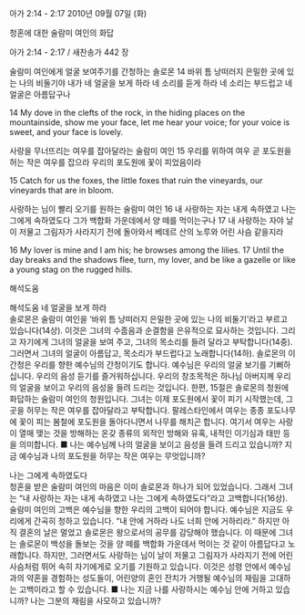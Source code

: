 아가 2:14 - 2:17 
2010년 09월 07일 (화)

청혼에 대한 술람미 여인의 화답



아가 2:14 - 2:17 / 새찬송가 442 장


술람미 여인에게 얼굴 보여주기를 간청하는 솔로몬
14 바위 틈 낭떠러지 은밀한 곳에 있는 나의 비둘기야 내가 네 얼굴을 보게 하라 네 소리를 듣게 하라 네 소리는 부드럽고 네 얼굴은 아름답구나 


14 My dove in the clefts of the rock, in the hiding places on the mountainside, show me your face, let me hear your voice; for your voice is sweet, and your face is lovely. 

사랑을 무너뜨리는 여우를 잡아달라는 술람미 여인 
15 우리를 위하여 여우 곧 포도원을 허는 작은 여우를 잡으라 우리의 포도원에 꽃이 피었음이라

15 Catch for us the foxes, the little foxes that ruin the vineyards, our vineyards that are in bloom. 

사랑하는 님이 빨리 오기를 원하는 술람미 여인 
16 내 사랑하는 자는 내게 속하였고 나는 그에게 속하였도다 그가 백합화 가운데에서 양 떼를 먹이는구나 17 내 사랑하는 자야 날이 저물고 그림자가 사라지기 전에 돌아와서 베데르 산의 노루와 어린 사슴 같을지라

16 My lover is mine and I am his; he browses among the lilies. 17 Until the day breaks and the shadows flee, turn, my lover, and be like a gazelle or like a young stag on the rugged hills.

해석도움





해석도움
네 얼굴을 보게 하라  
솔로몬은 술람미 여인을 ‘바위 틈 낭떠러지 은밀한 곳에 있는 나의 비둘기’라고 부르고 있습니다(14상). 이것은 그녀의 수줍음과 순결함을 은유적으로 묘사하는 것입니다. 그리고 자기에게 그녀의 얼굴을 보여 주고, 그녀의 목소리를 들려 달라고 부탁합니다(14중). 그러면서 그녀의 얼굴이 아름답고, 목소리가 부드럽다고 노래합니다(14하). 솔로몬의 이 간청은 우리를 향한 예수님의 간청이기도 합니다. 예수님은 우리의 얼굴 보기를 기뻐하십니다. 우리의 음성 듣기를 즐거워하십니다. 우리의 창조목적은 하나님 아버지께 우리의 얼굴을 보이고 우리의 음성을 들려 드리는 것입니다. 한편, 15절은 솔로몬의 청원에 화답하는 술람미 여인의 청원입니다. 그녀는 이제 포도원에서 꽃이 피기 시작했는데, 그곳을 허무는 작은 여우를 잡아달라고 부탁합니다. 팔레스타인에서 여우는 종종 포도나무에 꽃이 피는 봄철에 포도원을 돌아다니면서 나무를 해치곤 합니다. 여기서 여우는 사랑이 열매 맺는 것을 방해하는 온갖 종류의 외적인 방해와 유혹, 내적인 이기심과 태만 등을 의미합니다.
■ 나는 예수님께 나의 얼굴을 보이고 음성을 들려 드리고 있습니까? 지금 예수님과 나의 포도원을 허무는 작은 여우는 무엇입니까? 

나는 그에게 속하였도다  
청혼을 받은 술람미 여인의 마음은 이미 솔로몬과 하나가 되어 있었습니다. 그래서 그녀는 “내 사랑하는 자는 내게 속하였고 나는 그에게 속하였도다”라고 고백합니다(16상). 술람미 여인의 고백은 예수님을 향한 우리의 고백이 되어야 합니다. 예수님은 지금도 우리에게 간곡히 청하고 있습니다. “내 안에 거하라 나도 너희 안에 거하리라.” 하지만 아직 결혼의 날은 멀었고 솔로몬은 왕으로서의 공무를 감당해야 했습니다. 이 때문에 그녀는 솔로몬이 백성을 돌보는 것을 양 떼를 백합화 가운데서 먹이는 것 같이 아름답다고 노래합니다. 하지만, 그러면서도 사랑하는 님이 날이 저물고 그림자가 사라지기 전에 어린 사슴처럼 뛰어 속히 자기에게로 오기를 기원하고 있습니다. 이것은 성령 안에서 예수님과의 약혼을 경험하는 성도들이, 어린양의 혼인 잔치가 거행될 예수님의 재림을 고대하는 고백이라고 할 수 있습니다.
■ 나는 지금 나를 사랑하시는 예수님 안에 거하고 있습니까? 나는 그분의 재림을 사모하고 있습니까?